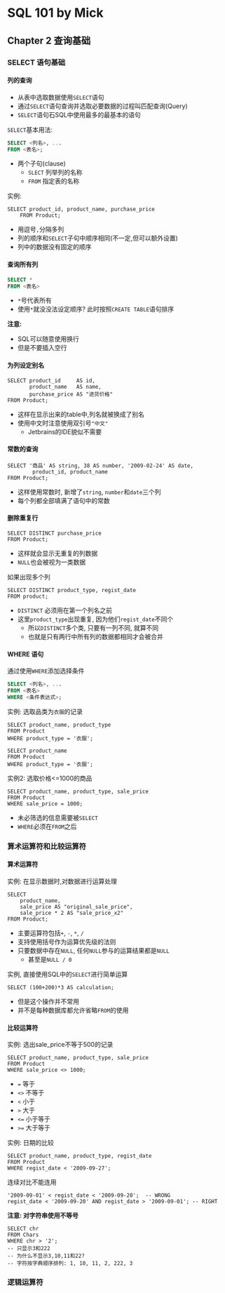 # SQL 101 by Mick #
## Chapter 2 查询基础 ##


### SELECT 语句基础 ###

#### 列的查询 ####
- 从表中选取数据使用`SELECT`语句
- 通过`SELECT`语句查询并选取必要数据的过程叫匹配查询(Query)
- `SELECT`语句石SQL中使用最多的最基本的语句

`SELECT`基本用法:
```sql
SELECT <列名>, ...
FROM <表名>;
```
- 两个子句(clause)
    - `SLECT` 列举列的名称
    - `FROM`  指定表的名称

实例:
```
SELECT product_id, product_name, purchase_price
    FROM Product;
```
- 用逗号`,`分隔多列
- 列的顺序和`SELECT`子句中顺序相同(不一定,但可以额外设置)
- 列中的数据没有固定的顺序

#### 查询所有列 ####

```sql
SELECT *
FROM <表名>
```
- `*`号代表所有
- 使用`*`就没没法设定顺序? 此时按照`CREATE TABLE`语句排序


**注意:**
- SQL可以随意使用换行
- 但是不要插入空行

#### 为列设定别名 ####
```
SELECT product_id     AS id,
       product_name   AS name,
       purchase_price AS "进货价格"
FROM Product;
```
- 这样在显示出来的table中,列名就被换成了别名
- 使用中文时注意使用双引号`"中文"`
    - Jetbrains的IDE貌似不需要


#### 常数的查询 ####

```
SELECT '商品' AS string, 38 AS number, '2009-02-24' AS date,
        product_id, product_name
FROM Product;
```
- 这样使用常数时, 新增了`string`, `number`和`date`三个列
- 每个列都全部填满了语句中的常数


#### 删除重复行 ####
```
SELECT DISTINCT purchase_price
FROM Product;
```
- 这样就会显示无重复的列数据
- `NULL`也会被视为一类数据

如果出现多个列
```
SELECT DISTINCT product_type, regist_date
FROM product;
```
- `DISTINCT` 必须用在第一个列名之前
- 这里`product_type`出现重复, 因为他们`regist_date`不同个
    - 所以`DISTINCT`多个类, 只要有一列不同, 就算不同
    - 也就是只有两行中所有列的数据都相同才会被合并


#### WHERE 语句 ####
通过使用`WHERE`添加选择条件
```sql
SELECT <列名>, ...
FROM <表名>
WHERE <条件表达式>;
```

实例: 选取品类为`衣服`的记录
```
SELECT product_name, product_type
FROM Product
WHERE product_type = '衣服';
```

```
SELECT product_name
FROM Product
WHERE product_type = '衣服';
```

实例2: 选取价格<=1000的商品
```
SELECT product_name, product_type, sale_price
FROM Product
WHERE sale_price = 1000;
```
- 未必筛选的信息需要被`SELECT`
- `WHERE`必须在`FROM`之后



### 算术运算符和比较运算符 ###

#### 算术运算符 ####

实例: 在显示数据时,对数据进行运算处理
```
SELECT 
    product_name, 
    sale_price AS "original_sale_price",
    sale_price * 2 AS "sale_price_x2"
FROM Product;
```

- 主要运算符包括`+`, `-`, `*`, `/`
- 支持使用括号作为运算优先级的法则
- 只要数据中存在`NULL`, 任何`NULL`参与的运算结果都是`NULL`
    - 甚至是`NULL / 0`

实例, 直接使用SQL中的`SELECT`进行简单运算
```
SELECT (100+200)*3 AS calculation;
```
- 但是这个操作并不常用
- 并不是每种数据库都允许省略`FROM`的使用


#### 比较运算符 ####

实例: 选出sale_price不等于500的记录
```
SELECT product_name, product_type, sale_price
FROM Product
WHERE sale_price <> 1000;
```
- `=` 等于
- `<>` 不等于
- `<` 小于
- `>` 大于
- `<=` 小于等于
- `>=` 大于等于

实例: 日期的比较
```
SELECT product_name, product_type, regist_date 
FROM Product 
WHERE regist_date < '2009-09-27';
```

连续对比不能连用
```
'2009-09-01' < regist_date < '2009-09-20';  -- WRONG
regist_date < '2009-09-20' AND regist_date > '2009-09-01'; -- RIGHT
```

**注意: 对字符串使用不等号**
```
SELECT chr
FROM Chars 
WHERE chr > '2';
-- 只显示3和222
-- 为什么不显示3,10,11和22?
-- 字符按字典顺序排列: 1, 10, 11, 2, 222, 3
```



### 逻辑运算符 ###











